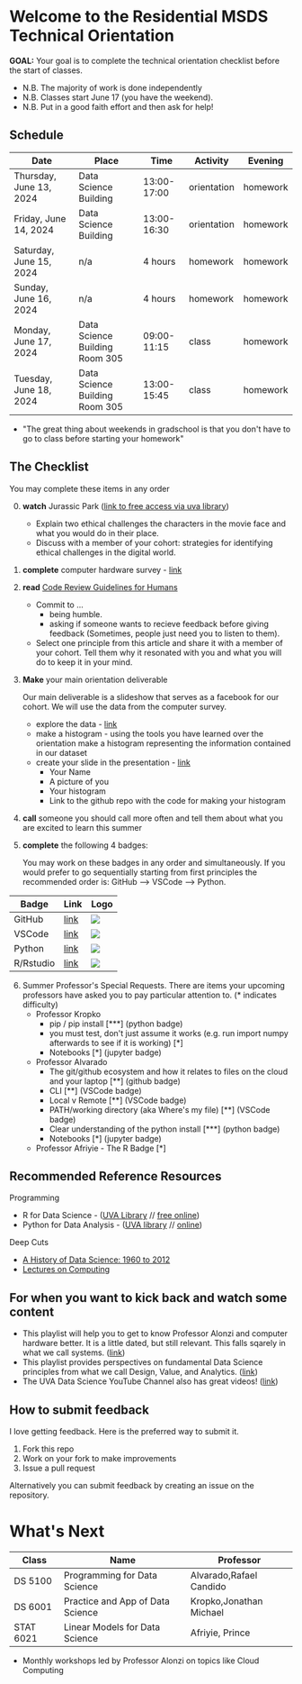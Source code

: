 # Welcome to the Residential MSDS Technical Orientation

**GOAL:** Your goal is to complete the technical orientation checklist before the start of classes.

* N.B. The majority of work is done independently
* N.B. Classes start June 17 (you have the weekend).
* N.B. Put in a good faith effort and then ask for help!

## Schedule
| Date | Place | Time | Activity | Evening |
|----------------------|----------|---------------|-|-|
| Thursday, June 13, 2024 | Data Science Building | 13:00-17:00 | orientation | homework | 
| Friday, June 14, 2024 | Data Science Building | 13:00-16:30 | orientation | homework |
| Saturday, June 15, 2024 | n/a | 4 hours | homework | homework |
| Sunday, June 16, 2024 | n/a | 4 hours | homework | homework |
| Monday, June 17, 2024 | Data Science Building Room 305 | 09:00-11:15 | class | homework |
| Tuesday, June 18, 2024 | Data Science Building Room 305 | 13:00-15:45 | class | homework |

* "The great thing about weekends in gradschool is that you don't have to go to class before starting your homework"

## The Checklist
You may complete these items in any order

0. **watch** Jurassic Park ([link to free access via uva library](https://digitalcampus-swankmp-net.proxy1.library.virginia.edu/uva296909/play/bafece83e07de665?referrer=marc))

    * Explain two ethical challenges the characters in the movie face and what you would do in their place.
    * Discuss with a member of your cohort: strategies for identifying ethical challenges in the digital world.

1. **complete** computer hardware survey - [link](https://forms.gle/z5abzLzQNCfxoTPY7)
    
2. **read** [Code Review Guidelines for Humans](https://phauer.com/2018/code-review-guidelines/)

    * Commit to ...
      * being humble.
      * asking if someone wants to recieve feedback before giving feedback (Sometimes, people just need you to listen to them).
    * Select one principle from this article and share it with a member of your cohort. Tell them why it resonated with you and what you will do to keep it in your mind.

3. **Make** your main orientation deliverable

   Our main deliverable is a slideshow that serves as a facebook for our cohort. We will use the data from the computer survey.
   
    * explore the data - [link](https://myuva-my.sharepoint.com/:x:/g/personal/lpa2a_virginia_edu/EaYgPuweO6ZEp-_ZCOWog_UBKtd5dbV6BP46WCtzbxQTpw?e=NrqFd6)
    * make a histogram - using the tools you have learned over the orientation make a histogram representing the information contained in our dataset 
    * create your slide in the presentation - [link](https://myuva-my.sharepoint.com/:p:/g/personal/lpa2a_virginia_edu/EdRujYxJ1zdBhbB4UI9K7kgBy9Lwpyo6rBhPUnW6AN4hCA?e=bLChpY)
       * Your Name
       * A picture of you
       * Your histogram
       * Link to the github repo with the code for making your histogram

7. **call** someone you should call more often and tell them about what you are excited to learn this summer

8. **complete** the following 4 badges:

   You may work on these badges in any order and simultaneously. If you would prefer to go sequentially starting from first principles the recommended order is: GitHub --> VSCode --> Python.

| Badge | Link | Logo |
|-------|------|------|
| GitHub|[link](https://github.com/UVADS/orientation-technical/blob/main/badges/github.md)| ![](https://github.com/UVADS/orientation-technical/blob/main/content/images/github-badge.png)|
|VSCode|  [link](https://github.com/UVADS/orientation-technical/blob/main/badges/vscode.md) | ![](https://github.com/UVADS/orientation-technical/blob/main/content/images/vscode-badge.png)|
|Python | [link](https://github.com/UVADS/orientation-technical/blob/main/badges/python.md) | ![](https://github.com/UVADS/orientation-technical/blob/main/content/images/python-badge.png)|
|R/Rstudio|  [link](https://github.com/UVADS/orientation-technical/blob/main/badges/RStudio.md) | ![](https://github.com/UVADS/orientation-technical/blob/main/content/images/rstudio-token.png)|


6. Summer Professor's Special Requests. There are items your upcoming professors have asked you to pay particular attention to. (* indicates difficulty)
   * Professor Kropko
      * pip / pip install [***] (python badge)
      * you must test, don't just assume it works (e.g. run import numpy afterwards to see if it is working) [*]
      * Notebooks [*] (jupyter badge)
   * Professor Alvarado
      * The git/github ecosystem and how it relates to files on the cloud and your laptop [**] (github badge)
      * CLI [**] (VSCode badge)
      * Local v Remote [**] (VSCode badge)
      * PATH/working directory (aka Where's my file) [**] (VSCode badge)
      * Clear understanding of the python install [***] (python badge)
      * Notebooks [*] (jupyter badge)
   * Professor Afriyie - The R Badge [*]

## Recommended Reference Resources
Programming
* R for Data Science - ([UVA Library](https://learning.oreilly.com/library/view/r-for-data/9781491910382/?ar) // [free online](https://r4ds.hadley.nz/))
* Python for Data Analysis - ([UVA library](https://learning.oreilly.com/library/view/python-for-data/9781491957653/?ar) // [online](https://wesmckinney.com/pages/book.html))

Deep Cuts
* [A History of Data Science: 1960 to 2012](https://arxiv.org/abs/2311.03292)
* [Lectures on Computing](http://galileo.phys.virginia.edu/compfac/courses/)

## For when you want to kick back and watch some content
* This playlist will help you to get to know Professor Alonzi and computer hardware better. It is a little dated, but still relevant. This falls sqarely in what we call systems. ([link](https://www.youtube.com/watch_videos?video_ids=X1ZfpZ3HSwI,WU4t3PHhfks,BRu1qMgSy0g,1Iop9dgnY-M,KK4OKZzkLBA,Ry1QMUyq9lA,Dg8_gTOdnlY,sNb0t9AVd5s,n0TUIQbOi7A,k9hm8S4iCdQ))
* This playlist provides perspectives on fundamental Data Science principles from what we call Design, Value, and Analytics. ([link](https://www.youtube.com/watch_videos?video_ids=Sm5xF-UYgdg,UG_X_7g63rY,IYRhCZ0vvFQ,PFDu9oVAE-g,18MZmVDv7uo,jG7vhMMXagQ,sFIDCtRX_-o,HZGCoVF3YvM))
* The UVA Data Science YouTube Channel also has great videos! ([link](https://www.youtube.com/watch?v=m0t9SVI4We4))


## How to submit feedback
I love getting feedback. Here is the preferred way to submit it.
1. Fork this repo
2. Work on your fork to make improvements
3. Issue a pull request

Alternatively you can submit feedback by creating an issue on the repository.

# What's Next
| Class | Name  | Professor |
|-------|-------|-----------|
| DS 5100   |Programming for Data Science     | Alvarado,Rafael Candido | first 4 weeks
| DS 6001   |Practice and App of Data Science | Kropko,Jonathan Michael | full 8 weeks
| STAT 6021 |Linear Models for Data Science   | Afriyie, Prince         | second 4 weeks

* Monthly workshops led by Professor Alonzi on topics like Cloud Computing
